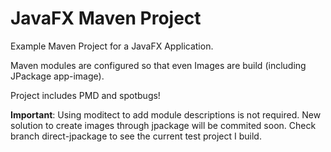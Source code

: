 # JavaFX Maven Project

Example Maven Project for a JavaFX Application.

Maven modules are configured so that even Images are build (including JPackage app-image).

Project includes PMD and spotbugs!

**Important**: Using moditect to add module descriptions is not required. New solution to create images through jpackage will be commited soon.
Check branch direct-jpackage to see the current test project I build.
